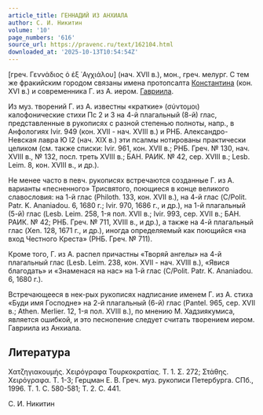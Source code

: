 ```yaml
---
article_title: ГЕННАДИЙ ИЗ АНХИАЛА
author: С. И. Никитин
volume: '10'
page_numbers: '616'
source_url: https://pravenc.ru/text/162104.html
downloaded_at: '2025-10-13T10:54:54Z'
---
```


[греч. Γεννάδιος ὁ ἐξ ᾿Αγχιάλου] (нач. XVII в.), мон., греч. мелург. С тем же фракийским городом связаны имена протопсалта [Константина](https://pravenc.ru/text/Константин.html) (кон. XVI в.) и современника Г. из А. иером. [Гавриила](https://pravenc.ru/text/Гавриил.html).

Из муз. творений Г. из А. известны «краткие» (σύντομοι) калофонические стихи Пс 2 и 3 на 4-й плагальный (8-й) глас, представленные в рукописях с разной степенью полноты, напр., в Анфологиях Ivir. 949 (кон. XVII - нач. XVIII в.) и РНБ. Александро-Невская лавра Ю I2 (нач. XIX в.) эти псалмы нотированы практически целиком (см. также списки: Ivir. 961, кон. XVII в.; РНБ. Греч. № 130, нач. XVIII в., № 132, посл. треть XVIII в.; БАН. РАИК. № 42, сер. XVIII в.; Lesb. Leim. 8, кон. XVIII в., и др.).

Не менее часто в певч. рукописях встречаются созданные Г. из А. варианты «песненного» Трисвятого, поющиеся в конце великого славословия: на 1-й глас (Philoth. 133, кон. XVII в.), на 4-й глас (C/Polit. Patr. K. Ananiadou. 6, 1680 г.; Ivir. 970, 1686 г., и др.), на 1-й плагальный (5-й) глас (Lesb. Leim. 258, 1-я пол. XVII в.; Ivir. 993, сер. XVII в.; БАН. РАИК. № 42; РНБ. Греч. № 711, XVIII в., и др.), а также на 4-й плагальный глас (Xen. 128, 1671 г., и др.), иногда определяемый как поющийся «на вход Честного Креста» (РНБ. Греч. № 711).

Кроме того, Г. из А. распел причастны «Творяй ангелы» на 4-й плагальный глас (Lesb. Leim. 238, кон. XVII - нач. XVIII в.), «Явися благодать» и «Знаменася на нас» на 1-й глас (C/Polit. Patr. K. Ananiadou. 6, 1680 г.).

Встречающееся в нек-рых рукописях надписание именем Г. из А. стиха «Буди имя Господне» на 2-й плагальный (6-й) глас (Pantel. 965, сер. XVII в.; Athen. Merlier. 12, 1-я пол. XVIII в.), по мнению М. Хадзиякумиса, является ошибкой, и это песнопение следует считать творением иером. Гавриила из Анхиала.

## Литература

Χατζηγιακουμής. Χειρόγραφα Τουρκοκρατίας. Τ. 1. Σ. 272; Στάθης. Χειρόγραφα. Τ. 1-3; Герцман Е. В. Греч. муз. рукописи Петербурга. СПб., 1996. Т. 1. С. 580-581; Т. 2. С. 441.

С. И. Никитин
